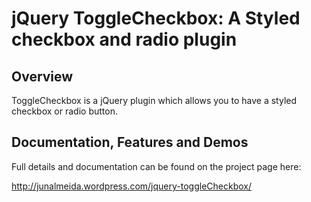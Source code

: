 jQuery ToggleCheckbox: A Styled checkbox and radio plugin
==========================================================

Overview
--------
ToggleCheckbox is a jQuery plugin which allows you to have a styled checkbox or radio button.

Documentation, Features and Demos
---------------------------------
Full details and documentation can be found on the project page here:

<http://junalmeida.wordpress.com/jquery-toggleCheckbox/>